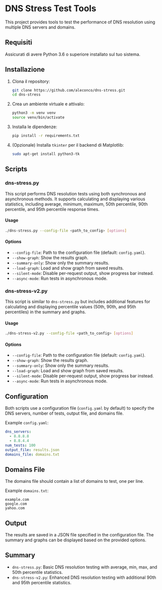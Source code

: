 # DNS Stress Test Tools

This project provides tools to test the performance of DNS resolution using multiple DNS servers and domains.

## Requisiti

Assicurati di avere Python 3.6 o superiore installato sul tuo sistema.

## Installazione

1. Clona il repository:
    ```sh
    git clone https://github.com/aleconco/dns-stress.git
    cd dns-stress
    ```

2. Crea un ambiente virtuale e attivalo:
    ```sh
    python3 -m venv venv
    source venv/bin/activate
    ```

3. Installa le dipendenze:
    ```sh
    pip install -r requirements.txt
    ```

4. (Opzionale) Installa `tkinter` per il backend di Matplotlib:
    ```sh
    sudo apt-get install python3-tk
    ```

## Scripts

### dns-stress.py

This script performs DNS resolution tests using both synchronous and asynchronous methods. It supports calculating and displaying various statistics, including average, minimum, maximum, 50th percentile, 90th percentile, and 95th percentile response times.

#### Usage

```bash
./dns-stress.py --config-file <path_to_config> [options]
```

#### Options

- `--config-file`: Path to the configuration file (default: `config.yaml`).
- `--show-graph`: Show the results graph.
- `--summary-only`: Show only the summary results.
- `--load-graph`: Load and show graph from saved results.
- `--silent-mode`: Disable per-request output, show progress bar instead.
- `--async-mode`: Run tests in asynchronous mode.

### dns-stress-v2.py

This script is similar to `dns-stress.py` but includes additional features for calculating and displaying percentile values (50th, 90th, and 95th percentiles) in the summary and graphs.

#### Usage

```bash
./dns-stress-v2.py --config-file <path_to_config> [options]
```

#### Options

- `--config-file`: Path to the configuration file (default: `config.yaml`).
- `--show-graph`: Show the results graph.
- `--summary-only`: Show only the summary results.
- `--load-graph`: Load and show graph from saved results.
- `--silent-mode`: Disable per-request output, show progress bar instead.
- `--async-mode`: Run tests in asynchronous mode.

## Configuration

Both scripts use a configuration file (`config.yaml` by default) to specify the DNS servers, number of tests, output file, and domains file.

Example `config.yaml`:

```yaml
dns_servers:
  - 8.8.8.8
  - 8.8.4.4
num_tests: 100
output_file: results.json
domains_file: domains.txt
```

## Domains File

The domains file should contain a list of domains to test, one per line.

Example `domains.txt`:

```
example.com
google.com
yahoo.com
```

## Output

The results are saved in a JSON file specified in the configuration file. The summary and graphs can be displayed based on the provided options.

## Summary

- `dns-stress.py`: Basic DNS resolution testing with average, min, max, and 50th percentile statistics.
- `dns-stress-v2.py`: Enhanced DNS resolution testing with additional 90th and 95th percentile statistics.